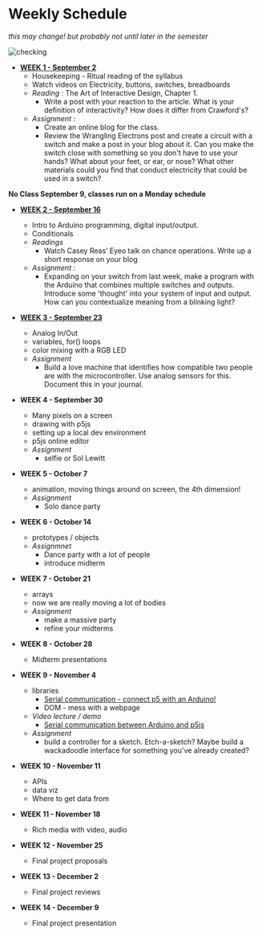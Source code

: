 # Weekly Schedule

_this may change! but probably not until later in the semester_

![checking](https://media0.giphy.com/media/l2YWxPbinlJYX5zMc/giphy.gif)

* **[WEEK 1 - September 2](week1/index.md)**
  * Housekeeping - Ritual reading of the syllabus
  * Watch videos on Electricity, buttons, switches, breadboards
  * _Reading :_ The Art of Interactive Design, Chapter 1.
    * Write a post with your reaction to the article. What is your definition of interactivity? How does it differ from Crawford's?
  * _Assignment :_
    * Create an online blog for the class.
    * Review the Wrangling Electrons post and create a circuit with a switch and make a post in your blog about it. Can you make the switch close with something so you don't have to use your hands? What about your feet, or ear, or nose? What other materials could you find that conduct electricity that could be used in a switch?
    
**No Class September 9, classes run on a Monday schedule**    
    
* **[WEEK 2 - September 16](week2/index.md)**
  * Intro to Arduino programming, digital input/output. 
  * Conditionals
  * _Readings_
    * Watch Casey Reas’ Eyeo talk on chance operations. Write up a short response on your blog
  * _Assignment :_
    * Expanding on your switch from last week, make a program with the Arduino that combines multiple switches and outputs. Introduce some 'thought' into your system of input and output. How can you contextualize meaning from a blinking light?

* **[WEEK 3 - September 23](week3/index.md)**
  * Analog In/Out 
  * variables, for() loops
  * color mixing with a RGB LED
  * _Assignment_
    * Build a love machine that identifies how compatible two people are with the microcontroller. Use analog sensors for this. Document this in your journal.
    
* **WEEK 4 - September 30**
  * Many pixels on a screen
  * drawing with p5js
  * setting up a local dev environment
  * p5js online editor
  * _Assignment_
    * selfie or Sol Lewitt
    
* **WEEK 5 - October 7**
  * animation, moving things around on screen, the 4th dimension!
  * _Assignment_
    * Solo dance party
  
* **WEEK 6 - October 14**
  * prototypes / objects
  * _Assignmnet_
    * Dance party with a lot of people
    * introduce midterm
    
* **WEEK 7 - October 21**
  * arrays
  * now we are really moving a lot of bodies
  * _Assignment_
    * make a massive party
    * refine your midterms
    
* **WEEK 8 - October 28**   
  * Midterm presentations
    
* **WEEK 9 - November 4**
  * libraries
    * [Serial communication - connect p5 with an Arduino!](week9/serial.md)
    * DOM - mess with a webpage
  * _Video lecture / demo_
    * [Serial communication between Arduino and p5js](https://www.youtube.com/watch?v=PPyJnY7gcEg&list=PLnkvii1uWBvEprzkCJZbSAWsiqncWodoQ)
  * _Assignment_
    * build a controller for a sketch. Etch-a-sketch? Maybe build a wackadoodle interface for something you've already created?
    
* **WEEK 10 - November 11**
  * APIs
  * data viz
  * Where to get data from
    
* **WEEK 11 - November 18**
  * Rich media with video, audio
 
* **WEEK 12 - November 25**
  * Final project proposals
    
* **WEEK 13 - December 2**
  * Final project reviews
    
* **WEEK 14 - December 9**
  * Final project presentation
